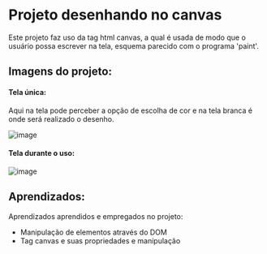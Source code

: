 
# Projeto desenhando no canvas

Este projeto faz uso da tag html canvas, a qual é usada de modo que o usuário possa escrever na tela, esquema parecido com o programa 'paint'.


## Imagens do projeto:

#### Tela única:
Aqui na tela pode perceber a opção de escolha de cor e na tela branca é onde será realizado o desenho.

![image](https://user-images.githubusercontent.com/84939122/210381612-ae00c360-e253-4886-afe2-77cea6a0ac0e.png)

#### Tela durante o uso:
![image](https://user-images.githubusercontent.com/84939122/210381956-b28222c2-cbda-403f-a776-aa57358e50f8.png)


## Aprendizados:

Aprendizados aprendidos e empregados no projeto: 

* Manipulação de elementos através do DOM
* Tag canvas e suas propriedades e manipulação
